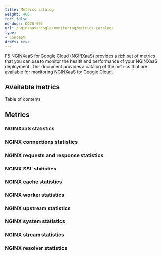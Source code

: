 ```yaml
---
title: Metrics catalog
weight: 400
toc: false
nd-docs: DOCS-000
url: /nginxaas/google/monitoring/metrics-catalog/
type:
- concept
draft: true
---
```


F5 NGINXaaS for Google Cloud (NGINXaaS) provides a rich set of metrics that you can use to monitor the health and performance of your NGINXaaS deployment. This document provides a catalog of the metrics that are available for monitoring NGINXaaS for Google Cloud.

## Available metrics

Table of contents

## Metrics

### NGINXaaS statistics

### NGINX connections statistics

### NGINX requests and response statistics

### NGINX SSL statistics


### NGINX cache statistics


### NGINX worker statistics


### NGINX upstream statistics


### NGINX system statistics


### NGINX stream statistics


### NGINX resolver statistics


